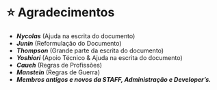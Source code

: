 # ⭐ Agradecimentos

* _**Nycolas**_ (Ajuda na escrita do documento)
* _**Junin**_ (Reformulação do Documento)
* _**Thompson**_ (Grande parte da escrita do documento)
* _**Yoshiori**_ (Apoio Técnico & Ajuda na escrita do documento)
* _**Caueh**_ (Regras de Profissões)
* _**Manstein**_ (Regras de Guerra)
* _**Membros antigos e novos da STAFF, Administração e Developer’s.**_
